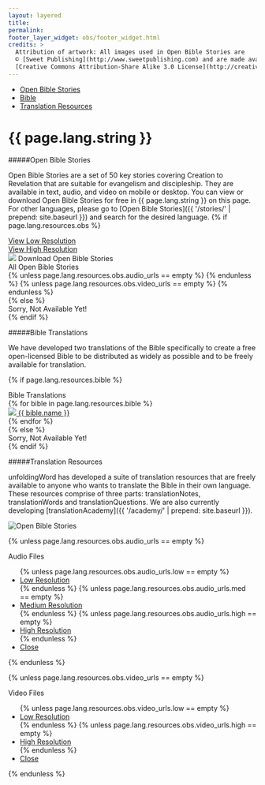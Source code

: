 ```yaml
---
layout: layered
title: 
permalink: 
footer_layer_widget: obs/footer_widget.html
credits: >
  Attribution of artwork: All images used in Open Bible Stories are
  © [Sweet Publishing](http://www.sweetpublishing.com) and are made available under a
  [Creative Commons Attribution-Share Alike 3.0 License](http://creativecommons.org/licenses/by-sa/3.0).
---
```

<div class="language-page-banner">
  <div class="one-half first">
    <div class="navigation">
        <ul>
            <li><a href="#open-bible-stories" class="scroll-to open-accordion">Open Bible Stories</a></li>
            <li><a href="#bible-translations" class="scroll-to open-accordion">Bible</a></li>
            <li><a href="#translation-resources" class="scroll-to">Translation Resources</a></li>
        </ul>
    </div>
  </div>
  <div class="one-half language-page-title last">
    <h1><span class="highlight" lang="{{ page.lang.code }}" dir="{{ page.lang.direction }}">{{ page.lang.string }}</span></h1>
  </div>
  <div class="clearfix"></div>
</div>

#####Open Bible Stories

Open Bible Stories are a set of 50 key stories covering Creation to Revelation that are suitable for evangelism and discipleship.  They are available in text, audio, and video on mobile or desktop.  You can view or download Open Bible Stories for free in <span lang="{{ page.lang.code }}" dir="{{ page.lang.direction }}">{{ page.lang.string }}</span> on this page.  For other languages,  please go to [Open Bible Stories]({{ '/stories/' | prepend: site.baseurl }}) and search for the desired language.
{% if page.lang.resources.obs %}
  <div class="presentations row">
    <div class="one-half txt-center first">
      <a class="download-resource-icon slideshow-btn" href="{{ page.lang.resources.obs.low_res_slideshow_url }}" title="View Low Resolution">
        <i class="fa fa-desktop"></i> View Low Resolution
      </a>
    </div>
    <div class="one-half txt-center last">
      <a class="download-resource-icon slideshow-btn" href="{{ page.lang.resources.obs.high_res_slideshow_url }}" title="View High Resolution">
        <i class="fa fa-desktop"></i> View High Resolution
      </a>
    </div>
    <div class="clearfix"></div>
  </div>
  <div class="accordion open-bible-stories-accordion" data-accordion>
      <div class="control" data-control>
        <img src="{{ page.lang.resources.obs.checking_level_image | prepend: site.baseurl }}" class="checking"> Download Open Bible Stories<i class="fa fa-toggle fa-caret-right"></i>
      </div>
      <div class="accordion-content" style="position: relative;" data-content>
        <div class="content-item">
          <div class="row">
            <div class="one-half first">
              All Open Bible Stories
            </div>
            <div class="one-half last txt-right">
              <a class="download-resource-icon" href="{{ page.lang.resources.obs.pdf_url }}" title="PDF Document"><i class="fa fa-file-pdf-o"></i></a>
              {% unless page.lang.resources.obs.audio_urls == empty %}
                <a href="#popup_dropdown_all_audio" class="download-resource-icon popup_dropdown_all_audio_open" title="Audio Files"><i class="fa fa-volume-up"></i></a>
              {% endunless %}
              {% unless page.lang.resources.obs.video_urls == empty %}
                <a class="download-resource-icon popup_dropdown_all_video_open" href="#popup_dropdown_all_video" title="Video Files"><i class="fa fa-film"></i></a>
              {% endunless %}
            </div>
            <div class="clearfix"></div>
          </div>
        </div>
      </div>
  </div>
{% else %}
  <div class="accordion open-bible-stories-accordion" data-accordion>
    <div class="control" data-control>Sorry, Not Available Yet!</div>
    <div class="accordion-content" data-content></div>
  </div>
{% endif %}

#####Bible Translations

We have developed two translations of the Bible specifically to create a free open-licensed Bible to be distributed as widely as possible and to be freely available for translation.

{% if page.lang.resources.bible %}
  <div class="accordion bible-translations-accordion" data-accordion>
      <div class="control" data-control>Bible Translations<i class="fa fa-toggle fa-caret-right"></i></div>
      <div class="accordion-content" data-content>
        {% for bible in page.lang.resources.bible %}
          <div class="content-item" lang="{{ page.lang.code }}" dir="{{ page.lang.direction }}">
            <a href="https://bible.unfoldingword.org/?w1=bible&t1=uw_{{ page.lang.code }}_{{ bible.slug }}&v1=GN1_1">
              <img src="{{ bible.checking_level_image | prepend: site.baseurl }}" class="checking"> {{ bible.name }}
            </a>
          </div>
        {% endfor %}
      </div>
  </div>
{% else %}
  <div class="accordion bible-translations-accordion" data-accordion>
      <div class="control" data-control>Sorry, Not Available Yet!</div>
      <div class="accordion-content" data-content></div>
  </div>
{% endif %}

#####Translation Resources

unfoldingWord has developed a suite of translation resources that are freely available to anyone who wants to translate the Bible in their own language.  These resources comprise of three parts: translationNotes, translationWords and translationQuestions.  We are also currently developing [translationAcademy]({{ '/academy/' | prepend: site.baseurl }}).

<img src="{{ '/assets/img/obs/obs-homepage-web.jpg' | prepend: site.baseurl }}" alt="Open Bible Stories" class="full-width-image">

<script type="application/javascript">
  $().ready(function() {
    setupAccordion();
    $('#popup_dropdown_all_audio, #popup_dropdown_all_video').popup({type: 'tooltip'});
  });
</script>

{% unless page.lang.resources.obs.audio_urls == empty %}
  <div id="popup_dropdown_all_audio" class="popup-overlay">
    <div class="popup-title">
      <p>Audio Files</p>
    </div>
    <div class="popup-nav">
      <ul>
        {% unless page.lang.resources.obs.audio_urls.low == empty %}
          <li><a href="{{ page.lang.resources.obs.audio_urls.low }}" title="Low Resolution Audio">Low Resolution</a></li>
        {% endunless %}
        {% unless page.lang.resources.obs.audio_urls.med == empty %}
          <li><a href="{{ page.lang.resources.obs.audio_urls.med }}" title="Medium Resolution Audio">Medium Resolution</a></li>
        {% endunless %}
        {% unless page.lang.resources.obs.audio_urls.high == empty %}
          <li><a href="{{ page.lang.resources.obs.audio_urls.high }}" title="High Resolution Audio">High Resolution</a></li>
        {% endunless %}
        <li><a href="#" title="Close" class="popup_dropdown_all_audio_close">Close</a></li>
      </ul>
    </div>
  </div>
{% endunless %}

{% unless page.lang.resources.obs.video_urls == empty %}
  <div id="popup_dropdown_all_video" class="popup-overlay">
    <div class="popup-title">
      <p>Video Files</p>
    </div>
    <div class="popup-nav">
      <ul>
        {% unless page.lang.resources.obs.video_urls.low == empty %}
          <li><a href="{{ page.lang.resources.obs.video_urls.low }}" title="Low Resolution Video">Low Resolution</a></li>
        {% endunless %}
        {% unless page.lang.resources.obs.video_urls.high == empty %}
          <li><a href="{{ page.lang.resources.obs.video_urls.high }}" title="High Resolution Video">High Resolution</a></li>
        {% endunless %}
        <li><a href="#" title="Close" class="popup_dropdown_all_video_close">Close</a></li>
      </ul>
    </div>
  </div>
{% endunless %}